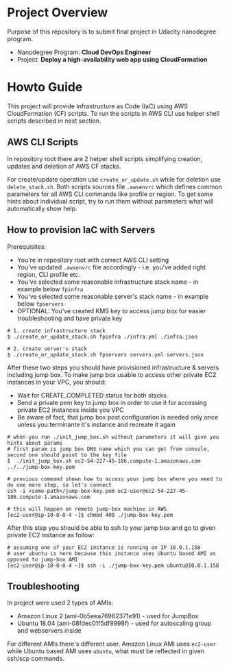 # Project Overview

Purpose of this repository is to submit final project in Udacity nanodegree program.

* Nanodegree Program: **Cloud DevOps Engineer**
* Project: **Deploy a high-availability web app using CloudFormation**

# Howto Guide

This project will provide Infrastructure as Code (IaC) using AWS CloudFormation (CF) scripts. To run the scripts
in AWS CLI use helper shell scripts described in next section.

## AWS CLI Scripts

In repository root there are 2 helper shell scripts simplifying creation, updates and deletion of AWS CF stacks.

For create/update operation use `create_or_update.sh` while for deletion use `delete_stack.sh`. Both scripts sources
file `.awsenvrc` which defines common parameters for all AWS CLI commands like profile or region. To get some hints about
individual script, try to run them without parameters what will automatically show help. 

## How to provision IaC with Servers

Prerequisites:
- You're in repository root with correct AWS CLI setting
- You've updated `.awsenvrc` file accordingly - i.e. you've added right region, CLI profile etc.
- You've selected some reasonable infrastructure stack name - in example below `fpinfra`
- You've selected some reasonable server's stack name - in example below `fpservers`
- OPTIONAL: You've created KMS key to access jump box for easier troubleshooting and have private key

```shell
# 1. create infrastructure stack
$ ./create_or_update_stack.sh fpinfra ./infra.yml ./infra.json

# 2. create server's stack
$ ./create_or_update_stack.sh fpservers servers.yml servers.json
```

After these two steps you should have provisioned infrastructure & servers including jump box. To make jump box
usable to access other private EC2 instances in your VPC, you should:

* Wait for CREATE_COMPLETED status for both stacks
* Send a private pem key to jump box in order to use it for accessing private EC2 instances inside you VPC
* Be aware of fact, that jump box post configuration is needed only once unless you terminante it's instance and recreate it again

```shell
# when you run ./init_jump_box.sh without parameters it will give you hints about params
# first param is jump box DNS name which you can get from console, second one should point to the key file
$  ./init_jump_box.sh ec2-54-227-45-186.compute-1.amazonaws.com ../../jump-box-key.pem

# previous command shown how to access your jump box where you need to do one more step, so let's connect
ssh -i <some-path>/jump-box-key.pem ec2-user@ec2-54-227-45-186.compute-1.amazonaws.com

# this will happen on remote jump-box machine in AWS
[ec2-user@ip-10-0-0-4 ~]$ chmod 400 ./jump-box-key.pem
```

After this step you should be able to ssh to your jump box and go to given private EC2 instance as follow:

```shell
# assuming one of your EC2 instance is running on IP 10.0.1.158
# user ubuntu is here because this instance uses Ubuntu based AMI as opposed to jump-box AMI
[ec2-user@ip-10-0-0-4 ~]$ ssh -i ./jump-box-key.pem ubuntu@10.0.1.158
```

## Troubleshooting

In project were used 2 types of AMIs:

- Amazon Linux 2 (ami-0b5eea76982371e91) - used for JumpBox
- Ubuntu 18.04 (ami-08fdec01f5df9998f) - used for autoscaling group and webservers inside

For different AMIs there's different user. Amazon Linux AMI uses `ec2-user` while Ubuntu based AMI uses `ubuntu`, what must be
reflected in given ssh/scp commands.

